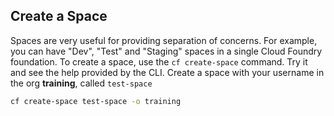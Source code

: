 Create a Space
--------------

Spaces are very useful for providing separation of concerns. For example, you can have "Dev", "Test" and "Staging" spaces in a single Cloud Foundry foundation. To create a space, use the `cf create-space` command. Try it and see the help provided by the CLI. Create a space with your username in the org **training**, called `test-space`

```sh
cf create-space test-space -o training
```
